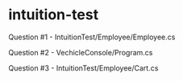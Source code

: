 # intuition-test
Question #1 - IntuitionTest/Employee/Employee.cs

Question #2 - VechicleConsole/Program.cs

Question #3 - IntuitionTest/Employee/Cart.cs
